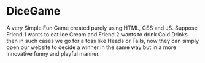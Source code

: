 # DiceGame
A very Simple Fun Game created purely using HTML, CSS and JS. Suppose Friend 1 wants to eat Ice Cream and Friend 2 wants to drink Cold Drinks then in such cases we go for a toss like Heads or Tails, now they can simply open our website to decide a winner in the same way but in a more innovative funny and playful manner.
